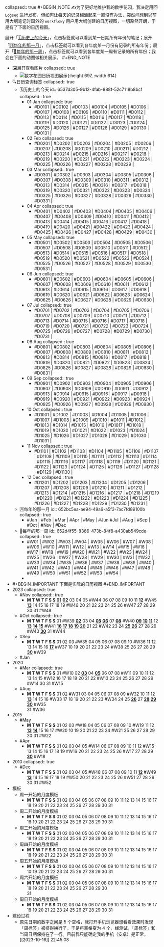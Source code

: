 collapsed:: true
#+BEGIN_NOTE
✍为了更好地维护我的数字花园，我决定用回 `Logseq` 进行发布，但如何让每天的记录翻涌起来一直没有办法，突然间想到以前用大纲笔记时国外的 `workflowy` 用户用大纲创建的日历视图，一切豁然开朗，于是有了下面的日历视图。

展开「[🗓️历史上的今天](((6537d305-9b12-4fab-888f-52c7118b8bcf)))」，点击标签就可以看到某一日期所有年份的笔记；展开「[🈷每年的那一月](((652bc5ea-ae94-49a6-a5f3-7ac7fd89100b)))」，点击标签就可以看到各年度某一月份有记录的所有年份；展开「[🌠每年的那一周](((652d4f55-8366-473b-84f8-a430ab549cde)))」，点击标签就可以看到各年度某一周有记录的所有年份；我会在下面的动图做相关展示。
#+END_NOTE

- 🖼展开查看图片
  collapsed:: true
	- ![数字花园日历视图展示](https://cdn.jsdelivr.net/gh/wanghusw/Pic//DigitalGarden/数字花园日历视图展示.gif){:height 697, :width 614}
- 🔍日历查询标签
  collapsed:: true
	- 🗓️历史上的今天
	  id:: 6537d305-9b12-4fab-888f-52c7118b8bcf
	  collapsed:: true
		- 01 Jan
		  collapsed:: true
			- #D0101 | #D0102 | #D0103 | #D0104 | #D0105 | 
			  #D0106 | #D0107 | #D0108 | #D0109 | #D0110 | 
			  #D0111 | #D0112 | #D0113 | #D0114 | #D0115 | 
			  #D0116 | #D0117 | #D0118 | #D0119 | #D0120 | 
			  #D0121 | #D0122 | #D0123 | #D0124 | #D0125 | 
			  #D0126 | #D0127 | #D0128 | #D0129 | #D0130 |
			  #D0131 |
		- 02 Feb
		  collapsed:: true
			- #D0201 | #D0202 | #D0203 | #D0204 | #D0205 | 
			  #D0206 | #D0207 | #D0208 | #D0209 | #D0210 | 
			  #D0211 | #D0212 | #D0213 | #D0214 | #D0215 | 
			  #0D216 | #D0217 | #D0218 | #D0219 | #D0220 |
			  #D0221 | #D0222 | #D0223 | #D0224 | #D0225 | 
			  #D0226 | #D0227 | #D0228 | #D0229 |
		- 03 Mar
		  collapsed:: true
			- #D0301 | #D0302 | #D0303 | #D0304 | #D0305 | 
			  #D0306 | #D0307 | #D0308 | #D0309 | #D0310 | 
			  #D0311 | #D0312 | #D0313 | #D0314 | #D0315 | 
			  #D0316 | #D0317 | #D0318 | #D0319 | #D0320 | 
			  #D0321 | #D0322 | #D0323 | #D0324 | #D0325 | 
			  #D0326 | #D0327 | #D0328 | #D0329 | #D0330 | 
			  #D0331 |
		- 04 Apr
		  collapsed:: true
			- #D0401 | #D0402 | #D0403 | #D0404 | #D0405 | 
			  #D0406 | #D0407 | #D0408 | #D0409 | #D0410 | 
			  #D0411 | #D0412 | #D0413 | #D0414 | #D0415 | 
			  #D0416 | #D0417 | #D0418 | #D0419 | #D0420 | 
			  #D0421 | #D0422 | #D0423 | #D0424 | #D0425 | 
			  #D0426 | #D0427 | #D0428 | #D0429 | #D0430 |
		- 05 May
		  collapsed:: true
			- #D0501 | #D0502 | #D0503 | #D0504 | #D0505 | 
			  #D0506 | #D0507 | #D0508 | #D0509 | #D0510 | 
			  #D0511 | #D0512 | #D0513 | #D0514 | #D0515 | 
			  #D0516 | #D0517 | #D0518 | #D0519 | #D0520 | 
			  #D0521 | #D0522 | #D0523 | #D0524 | #D0525 | 
			  #D0526 | #D0527 | #D0528 | #D0529 | #D0530 | 
			  #D0531 |
		- 06 Jun
		  collapsed:: true
			- #D0601 | #D0602 | #D0603 | #D0604 | #D0605 | 
			  #D0606 | #D0607 | #D0608 | #D0609 | #D0610 | 
			  #D0611 | #D0612 | #D0613 | #D0614 | #D0615 | 
			  #D0616 | #D0617 | #D0618 | #D0619 | #D0620 |
			  #D0621 | #D0622 | #D0623 | #D0624 | #D0625 | 
			  #D0626 | #D0627 | #D0628 | #D0629 | #D0630 |
		- 07 Jul
		  collapsed:: true
			- #D0701 | #D0702 | #D0703 | #D0704 | #D0705 | 
			  #D0706 | #D0707 | #D0708 | #D0709 | #D0710 | 
			  #D0711 | #D0712 | #D0713 | #D0714 | #D0715 | 
			  #D0716 | #D0717 | #D0718 | #D0719 | #D0720 | 
			  #D0721 | #D0722 | #D0723 | #D0724 | #D0725 | 
			  #D0726 | #D0727 | #D0728 | #D0729 | #D0730 | 
			  #D0731 |
		- 08 Aug
		  collapsed:: true
			- #D0801 | #D0802 | #D0803 | #D0804 | #D0805 | 
			  #D0806 | #D0807 | #D0808 | #D0809 | #D0810 | 
			  #D0811 | #D0812 | #D0813 | #D0814 | #D0815 | 
			  #D0816 | #D0817 | #D0818 | #D0819 | #D0820 | 
			  #D0821 | #D0822 | #D0823 | #D0824 | #D0825 | 
			  #D0826 | #D0827 | #D0828 | #D0829 | #D0830 | 
			  #D0831 |
		- 09 Sep
		  collapsed:: true
			- #D0901 | #D0902 | #D0903 | #D0904 | #D0905 | 
			  #D0906 | #D0907 | #D0908 | #D0909 | #0D910 | 
			  #D0911 | #D0912 | #D0913 | #D0914 | #D0915 | 
			  #D0916 | #D0917 | #D0918 | #D0919 | #D0920 | 
			  #D0921 | #D0922 | #D0923 | #D0924 | #D0925 | 
			  #D0926 | #D0927 | #D0928 | #D0929 | #D0930 |
		- 10 Oct
		  collapsed:: true
			- #D1001 | #D1002 | #D1003 | #D1004 | #D1005 | 
			  #D1006 | #D1007 | #D1008 | #D1009 | #D1010 | 
			  #D1011 | #D1012 | #D1013 | #D1014 | #D1015 | 
			  #D1016 | #D1017 | #D1018 | #D1019 | #D1020 | 
			  #D1021 | #D1022 | #D1023 | #D1024 | #D1025 | 
			  #D1026 | #D1027 | #D1028 | #D1029 | #D1030 | 
			  #D1031 |
		- 11 Nov
		  collapsed:: true
			- #D1101 | #D1102 | #D1103 | #D1104 | #D1105 | 
			  #D1106 | #D1107 | #D1108 | #D1109 | #D1110 | 
			  #D1111 | #D1112 | #D1113 | #D1114 | #D1115 | 
			  #D1116 | #D1117 | #D1118 | #D1119 | #D1120 | 
			  #D1121 | #D1122 | #D1123 | #D1124 | #D1125 | 
			  #D1126 | #D1127 | #D1128 | #D1129 | #D1130 |
		- 12 Dec
		  collapsed:: true
			- #D1201 | #D1202 | #D1203 | #D1204 | #D1205 | 
			  #D1206 | #D1207 | #D1208 | #D1209 | #D1210 | 
			  #D1211 | #D1212 | #D1213 | #D1214 | #D1215 | 
			  #D1216 | #D1217 | #D1218 | #D1219 | #D1220 | 
			  #D1221 | #D1222 | #D1223 | #D1224 | #D1225 | 
			  #D1226 | #D1227 | #D1228 | #D1229 | #D1230 | 
			  #D1231 |
	- 🈷每年的那一月
	  id:: 652bc5ea-ae94-49a6-a5f3-7ac7fd89100b
	  collapsed:: true
		- #Jan | #Feb | #Mar | #Apr | #May | #Jun
		  #Jul  | #Aug | #Sep | #Oct | #Nov | #Dec
	- 🌠每年的那一周
	  id:: 652d4f55-8366-473b-84f8-a430ab549cde
	  collapsed:: true
		- #W01 | #W02 | #W03 | #W04 | #W05 | #W06 | 
		  #W07 | #W08 | #W09 | #W10 | #W11 | #W12 | 
		  #W13 | #W14 | #W15 | #W16 | #W17 | #W18 | 
		  #W19 | #W20 | #W21 | #W22 | #W23 | #W24 | 
		  #W25 | #W26 | #W27 | #W28 | #W29 | #W30 | 
		  #W31 | #W32 | #W33 | #W34 | #W35 | #W36 | 
		  #W37 | #W38 | #W39 | #W40 | #W41 | #W42 | 
		  #W43 | #W44 | #W45 | #W46 | #W47 | #W48 | 
		  #W49 | #W50 | #W51 | #W52 | #W53 | #W54 |
		-
- #+BEGIN_IMPORTANT
  下面是实际的日历视图
  #+END_IMPORTANT
- 2023
  collapsed:: true
	- #Nov
	  collapsed:: true
		- **M      T      W      T      F      S       S**
		                    **[01]([[2023-11-01]])**    **[02]([[2023-11-02]])**    03    04    05 #W44 
		  06    07    08    09    10    11    **[12]([[2023-11-12]])** #W45 
		  **[13]([[2023-11-13]])**    14    15    16    17    18    19 #W46 
		  20    21    22    23    24    25    26 #W47
		  27    28    29    30    31                   #W48
	- #Oct
	  collapsed:: true
		- **M      T      W      T      F      S       S**
		                                                        01 #W39
		  **[02]([[2023-10-02]])**    03    04    **[05]([[2023-10-05]])**    **[06]([[2023-10-06]])**    07    **[08]([[2023-10-08]])** #W40
		  **[09]([[2023-10-09]])**    **[10]([[2023-10-10]])**    **[11]([[2023-10-11]])**    12    **[13]([[2023-10-13]])**    **[14]([[2023-10-14]])**    **[15]([[2023-10-15]])** #W41
		  **[16]([[2023-10-16]])**    **[17]([[2023-10-17]])**    **[18]([[2023-10-18]])**    **[19]([[2023-10-19]])**    **[20]([[2023-10-20]])**    21    22 #W42
		  23    24    **[25]([[2023-10-25]])**    **[26]([[2023-10-26]])**    27    28    29 #W43
		  **[30]([[2023-10-30]])**    31                                              #W44
	- #Sep
		- **M      T      W      T      F      S       S**
		                                      01    02    03 #W35 
		  04    05    06    07    08    09    10 #W36
		  11    12    13    14    15    16    **[17]([[2023-09-17]])** #W37
		  10    19    20    21    22    23    24 #W38
		  25    26    27    28    29    **[30]([[2023-09-30]])**          #W39
	- #Jan
- 2020
	- #Mar
	  collapsed:: true
		- **M      T      W      T      F      S       S**
		                                                        01 #W10 
		  02    **[03]([[2020-03-03]])**    04    **[05]([[2020-03-05]])**    06    07    08 #W11 
		  09    10    11    12    13    14    15 #W12 
		  16    17    18    19    20    21    22 #W13 
		  23    24    25    26    27    28    29 #W14 
		  30    31                                              #W15
	- #Aug
		- **M      T      W      T      F      S       S**
		                                               01    02 #W31 
		  03    04    05    06    07    08    09 #W32
		  10    11    12    **[13]([[2020-08-13]])**    14    15    16 #W33 
		  17    18    19    20    21    22    23 #W34 
		  24    25    **[26]([[2020-08-26]])**    27    **[28]([[2020-08-28]])**    **[29]([[2020-08-29]])**    **[30]([[2020-08-30]])** #W35     
		  31                                                       #W36
- 2015
	- #May
		- **M      T      W      T      F      S       S**
		                                      01    02    03 #W18
		  04    05    06    07    08    09    10 #W19
		  11    12    **[13]([[2015-05-13]])**    **[14]([[2015-05-14]])**    15    16    17 #W20
		  10    19    20    21    22    23    24 #W21
		  25    26    27    28    29    30    31 #W22
	- #Apr
		- **M      T      W      T      F      S       S**
		                    01    02    03    04    05 #W14
		  06    07    08    09    10    11    12 #W15
		  13    14    15    16    17    18    19 #W16
		  20    21    22    23    24    25    26 #W17
		  27    28    29    **[30]([[2015-04-30]])**                            #W18
- 2010
  collapsed:: true
	- #Dec
		- **M      T      W      T      F      S       S**
		                    01    02    03    04    05 #W48
		  06    07    08    09    10    11    **[12]([[2010-12-12]])** #W49
		  **[13]([[2010-12-13]])**    14    15    16    17    18    19 #W50
		  20    21    22    23    24    25    26 #W51
		  27    28    29    30    31                   #W52
- 模板
	- 周一开始的月度模板
		- **M      T      W      T      F      S       S**
		  01    02    03    04    05    06    07
		  08    09    10    11    12    13    14
		  15    16    17    18    19    20    21
		  22    23    24    25    26    27    28
		  29    30    31
	- 周二开始的月度模板
		- **M      T      W      T      F      S       S**
		           01    02    03    04    05    06
		  07    08    09    10    11    12    13
		  14    15    16    17    18    19    20
		  21    22    23    24    25    26    27
		  28    29    30    31
	- 周三开始的月度模板
		- **M      T      W      T      F      S       S**
		                    01    02    03    04    05
		  06    07    08    09    10    11    12
		  13    14    15    16    17    18    19
		  20    21    22    23    24    25    26
		  27    28    29    30    31
	- 周四开始的月度模板
		- **M      T      W      T      F      S       S**
		                             01    02    03    04
		  05    06    07    08    09    10    11
		  12    13    14    15    16    17    18
		  19    20    21    22    23    24    25
		  26    27    28    29    30    31
	- 周五开始的月度模板
		- **M      T      W      T      F      S       S**
		                                      01    02    03
		  04    05    06    07    08    09    10
		  11    12    13    14    15    16    17
		  10    19    20    21    22    23    24
		  25    26    27    28    29    30    31
	- 周六开始的月度模板
		- **M      T      W      T      F      S       S**
		                                               01    02
		  03    04    05    06    07    08    09
		  10    11    12    13    14    15    16
		  17    18    19    20    21    22    23
		  24    25    26    27    28    29    30     
		  31
	- 周日开始的月度模板
		- **M      T      W      T      F      S       S**
		                                                        01
		  02    03    04    05    06    07    08
		  09    10    11    12    13    14    15
		  16    17    18    19    20    21    22
		  23    24    25    26    27    28    29
		  30    31
- 建设过程
	- 原先日期的数字之间是 5 个空格，我打开手机浏览器想看看效果时发现「周标签」被挤得换行了，于是将空格变为 4 个，经测试，「周标签」和当周日期保持在了一行。目前我只能确定我的手机（安卓）是正常。 [[2023-10-16]] 22:45:08